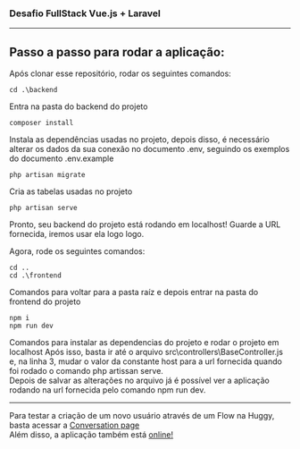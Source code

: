 ### Desafio FullStack Vue.js + Laravel
___

   ## Passo a passo para rodar a aplicação:
   Após clonar esse repositório, rodar os seguintes comandos:
   
   ```
cd .\backend
```
Entra na pasta do backend do projeto
```
composer install
```
Instala as dependências usadas no projeto, depois disso, é necessário alterar os dados da sua conexão no documento .env, seguindo os exemplos do documento .env.example
```
php artisan migrate
```
Cria as tabelas usadas no projeto
```
php artisan serve
```
Pronto, seu backend do projeto está rodando em localhost! Guarde a URL fornecida, iremos usar ela logo logo.

Agora, rode os seguintes comandos:
```
cd ..
cd .\frontend
```
Comandos para voltar para a pasta raíz e depois entrar na pasta do frontend do projeto
```
npm i
npm run dev
```
Comandos para instalar as dependencias do projeto e rodar o projeto em localhost
Após isso, basta ir até o arquivo src\controllers\BaseController.js e, na linha 3, mudar o valor da constante host para a url fornecida quando foi rodado o comando php artissan serve.     
Depois de salvar as alterações no arquivo já é possível ver a aplicação rodando na url fornecida pelo comando npm run dev.    
___
Para testar a criação de um novo usuário através de um Flow na Huggy, basta acessar a [Conversation page](https://www.huggy.chat/3ef8222a-b857-4a63-87c9-7954fefbd4fe)    
Além disso, a aplicação também está [online!](https://desafio-huggy.web.app/)
